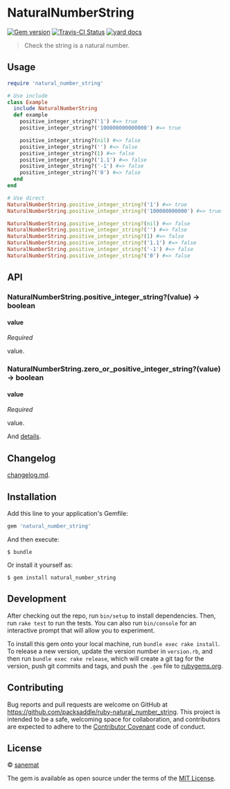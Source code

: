 # NaturalNumberString

[![Gem version][gem-image]][gem-url] [![Travis-CI Status][travis-image]][travis-url] [![yard docs][docs-image]][docs-url]

> Check the string is a natural number.


## Usage

```ruby
require 'natural_number_string'

# Use include
class Example
  include NaturalNumberString
  def example
    positive_integer_string?('1') #=> true
    positive_integer_string?('100000000000000') #=> true

    positive_integer_string?(nil) #=> false
    positive_integer_string?('') #=> false
    positive_integer_string?(1) #=> false
    positive_integer_string?('1.1') #=> false
    positive_integer_string?('-1') #=> false
    positive_integer_string?('0') #=> false
  end
end

# Use direct
NaturalNumberString.positive_integer_string?('1') #=> true
NaturalNumberString.positive_integer_string?('100000000000') #=> true

NaturalNumberString.positive_integer_string?(nil) #=> false
NaturalNumberString.positive_integer_string?('') #=> false
NaturalNumberString.positive_integer_string?(1) #=> false
NaturalNumberString.positive_integer_string?('1.1') #=> false
NaturalNumberString.positive_integer_string?('-1') #=> false
NaturalNumberString.positive_integer_string?('0') #=> false
```


## API

### NaturalNumberString.positive_integer_string?(value) -> boolean

#### value

*Required*

value.


### NaturalNumberString.zero_or_positive_integer_string?(value) -> boolean

#### value

*Required*

value.


And [details][docs-url].

## Changelog

[changelog.md](./changelog.md).


## Installation

Add this line to your application's Gemfile:

```ruby
gem 'natural_number_string'
```

And then execute:

    $ bundle

Or install it yourself as:

    $ gem install natural_number_string


## Development

After checking out the repo, run `bin/setup` to install dependencies. Then, run `rake test` to run the tests. You can also run `bin/console` for an interactive prompt that will allow you to experiment.

To install this gem onto your local machine, run `bundle exec rake install`. To release a new version, update the version number in `version.rb`, and then run `bundle exec rake release`, which will create a git tag for the version, push git commits and tags, and push the `.gem` file to [rubygems.org](https://rubygems.org).


## Contributing

Bug reports and pull requests are welcome on GitHub at https://github.com/packsaddle/ruby-natural_number_string. This project is intended to be a safe, welcoming space for collaboration, and contributors are expected to adhere to the [Contributor Covenant](contributor-covenant.org) code of conduct.


## License

© [sanemat](http://sane.jp)

The gem is available as open source under the terms of the [MIT License](http://opensource.org/licenses/MIT).

[travis-url]: https://travis-ci.org/packsaddle/ruby-natural_number_string
[travis-image]: https://img.shields.io/travis/packsaddle/ruby-natural_number_string/master.svg?style=flat-square&label=build%20%28linux%29
[gem-url]: https://rubygems.org/gems/natural_number_string
[gem-image]: http://img.shields.io/gem/v/natural_number_string.svg?style=flat-square
[docs-url]: http://www.rubydoc.info/gems/natural_number_string
[docs-image]: https://img.shields.io/badge/yard-docs-blue.svg?style=flat-square

